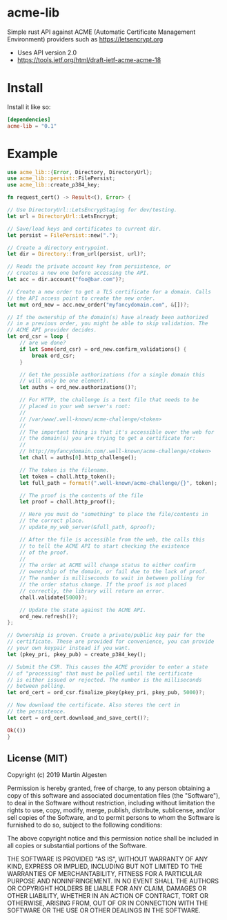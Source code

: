acme-lib
========

Simple rust API against ACME (Automatic Certificate Management Environment) providers such
as https://letsencrypt.org

  * Uses API version 2.0
  * https://tools.ietf.org/html/draft-ietf-acme-acme-18

# Install

Install it like so:

```toml
[dependencies]
acme-lib = "0.1"
```

# Example

```rust
use acme_lib::{Error, Directory, DirectoryUrl};
use acme_lib::persist::FilePersist;
use acme_lib::create_p384_key;

fn request_cert() -> Result<(), Error> {

// Use DirectoryUrl::LetsEncrypStaging for dev/testing.
let url = DirectoryUrl::LetsEncrypt;

// Save/load keys and certificates to current dir.
let persist = FilePersist::new(".");

// Create a directory entrypoint.
let dir = Directory::from_url(persist, url)?;

// Reads the private account key from persistence, or
// creates a new one before accessing the API.
let acc = dir.account("foo@bar.com")?;

// Create a new order to get a TLS certificate for a domain. Calls
// the API access point to create the new order.
let mut ord_new = acc.new_order("myfancydomain.com", &[])?;

// If the ownership of the domain(s) have already been authorized
// in a previous order, you might be able to skip validation. The
// ACME API provider decides.
let ord_csr = loop {
    // are we done?
    if let Some(ord_csr) = ord_new.confirm_validations() {
        break ord_csr;
    }

    // Get the possible authorizations (for a single domain this
    // will only be one element).
    let auths = ord_new.authorizations()?;

    // For HTTP, the challenge is a text file that needs to be
    // placed in your web server's root:
    //
    // /var/www/.well-known/acme-challenge/<token>
    //
    // The important thing is that it's accessible over the web for
    // the domain(s) you are trying to get a certificate for:
    //
    // http://myfancydomain.com/.well-known/acme-challenge/<token>
    let chall = auths[0].http_challenge();

    // The token is the filename.
    let token = chall.http_token();
    let full_path = format!(".well-known/acme-challenge/{}", token);

    // The proof is the contents of the file
    let proof = chall.http_proof();

    // Here you must do "something" to place the file/contents in
    // the correct place.
    // update_my_web_server(&full_path, &proof);

    // After the file is accessible from the web, the calls this
    // to tell the ACME API to start checking the existence
    // of the proof.
    //
    // The order at ACME will change status to either confirm
    // ownership of the domain, or fail due to the lack of proof.
    // The number is milliseconds to wait in between polling for
    // the order status change. If the proof is not placed
    // correctly, the library will return an error.
    chall.validate(5000)?;

    // Update the state against the ACME API.
    ord_new.refresh()?;
};

// Ownership is proven. Create a private/public key pair for the
// certificate. These are provided for convenience, you can provide
// your own keypair instead if you want.
let (pkey_pri, pkey_pub) = create_p384_key();

// Submit the CSR. This causes the ACME provider to enter a state
// of "processing" that must be polled until the certificate
// is either issued or rejected. The number is the milliseconds
// between polling.
let ord_cert = ord_csr.finalize_pkey(pkey_pri, pkey_pub, 5000)?;

// Now download the certificate. Also stores the cert in
// the persistence.
let cert = ord_cert.download_and_save_cert()?;

Ok(())
}
```


## License (MIT)

Copyright (c) 2019 Martin Algesten

Permission is hereby granted, free of charge, to any person obtaining a copy
of this software and associated documentation files (the "Software"), to deal
in the Software without restriction, including without limitation the rights
to use, copy, modify, merge, publish, distribute, sublicense, and/or sell
copies of the Software, and to permit persons to whom the Software is
furnished to do so, subject to the following conditions:

The above copyright notice and this permission notice shall be included in all
copies or substantial portions of the Software.

THE SOFTWARE IS PROVIDED "AS IS", WITHOUT WARRANTY OF ANY KIND, EXPRESS OR
IMPLIED, INCLUDING BUT NOT LIMITED TO THE WARRANTIES OF MERCHANTABILITY,
FITNESS FOR A PARTICULAR PURPOSE AND NONINFRINGEMENT. IN NO EVENT SHALL THE
AUTHORS OR COPYRIGHT HOLDERS BE LIABLE FOR ANY CLAIM, DAMAGES OR OTHER
LIABILITY, WHETHER IN AN ACTION OF CONTRACT, TORT OR OTHERWISE, ARISING FROM,
OUT OF OR IN CONNECTION WITH THE SOFTWARE OR THE USE OR OTHER DEALINGS IN THE
SOFTWARE.
